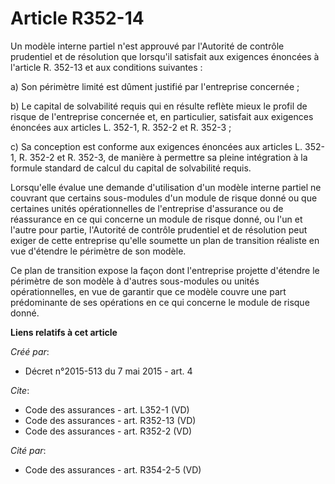 # Article R352-14

Un modèle interne partiel n'est approuvé par l'Autorité de contrôle prudentiel et de résolution que lorsqu'il satisfait aux
exigences énoncées à l'article R. 352-13 et aux conditions suivantes : 

a) Son périmètre limité est dûment justifié par l'entreprise concernée ; 

b) Le capital de solvabilité requis qui en résulte reflète mieux le profil de risque de l'entreprise concernée et, en
particulier, satisfait aux exigences énoncées aux articles L. 352-1, R. 352-2 et R. 352-3 ; 

c) Sa conception est conforme aux exigences énoncées aux articles L. 352-1, R. 352-2 et R. 352-3, de manière à permettre sa
pleine intégration à la formule standard de calcul du capital de solvabilité requis. 

Lorsqu'elle évalue une demande d'utilisation d'un modèle interne partiel ne couvrant que certains sous-modules d'un module de
risque donné ou que certaines unités opérationnelles de l'entreprise d'assurance ou de réassurance en ce qui concerne un
module de risque donné, ou l'un et l'autre pour partie, l'Autorité de contrôle prudentiel et de résolution peut exiger de
cette entreprise qu'elle soumette un plan de transition réaliste en vue d'étendre le périmètre de son modèle. 

Ce plan de transition expose la façon dont l'entreprise projette d'étendre le périmètre de son modèle à d'autres sous-modules
ou unités opérationnelles, en vue de garantir que ce modèle couvre une part prédominante de ses opérations en ce qui concerne
le module de risque donné.

**Liens relatifs à cet article**

_Créé par_:

  - Décret n°2015-513 du 7 mai 2015 - art. 4

_Cite_:

  - Code des assurances - art. L352-1 (VD)
  - Code des assurances - art. R352-13 (VD)
  - Code des assurances - art. R352-2 (VD)

_Cité par_:

  - Code des assurances - art. R354-2-5 (VD)
